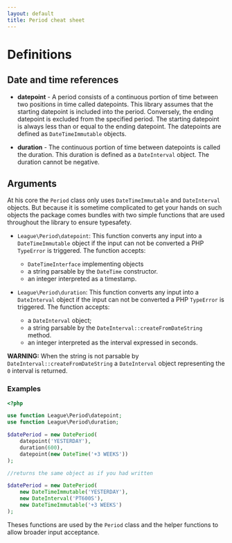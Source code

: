 ```yaml
---
layout: default
title: Period cheat sheet
---
```


# Definitions

## Date and time references

- **datepoint** - A period consists of a continuous portion of time between two positions in time called datepoints. This library assumes that the starting datepoint is included into the period. Conversely, the ending datepoint is excluded from the specified period. The starting datepoint is always less than or equal to the ending datepoint. The datepoints are defined as `DateTimeImmutable` objects.

- **duration** - The continuous portion of time between datepoints is called the duration. This duration is defined as a `DateInterval` object. The duration cannot be negative.

## Arguments

At his core the `Period` class only uses `DateTimeImmutable` and `DateInterval` objects. But because it is sometime complicated to get your  hands on such objects the package comes bundles with two simple functions that are used throughout the library to ensure typesafety.

- `League\Period\datepoint`: This function converts any input into a `DateTimeImmutable` object if the input can not be converted a PHP `TypeError` is triggered. The function accepts:

	- `DateTimeInterface` implementing objects
	- a string parsable by the `DateTime` constructor.
    - an integer interpreted as a timestamp.

- `League\Period\duration`: This function converts any input into a `DateInterval` object if the input can not be converted a PHP `TypeError` is triggered. The function accepts:

    - a `DateInterval` object;
    - a string parsable by the `DateInterval::createFromDateString` method.
    - an integer interpreted as the interval expressed in seconds.

<p class="message-warning"><strong>WARNING:</strong> When the string is not parsable by <code>DateInterval::createFromDateString</code> a <code>DateInterval</code> object representing the <code>0</code> interval is returned.</p>

### Examples

~~~php
<?php

use function League\Period\datepoint;
use function League\Period\duration;

$datePeriod = new DatePeriod(
	datepoint('YESTERDAY'),
	duration(600),
	datepoint(new DateTime('+3 WEEKS'))
);

//returns the same object as if you had written

$datePeriod = new DatePeriod(
	new DateTimeImmutable('YESTERDAY'),
	new DateInterval('PT600S'),
	new DateTimeImmutable('+3 WEEKS')
);
~~~

Theses functions are used by the `Period` class and the helper functions to allow broader input acceptance.
